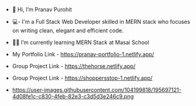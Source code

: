 -  👋 Hi, I’m Pranav Purohit
-  💻- I'm a Full Stack Web Developer skilled in MERN stack who focuses on writing clean, elegant and efficient code.

- 👨‍🎓 I’m currently learning MERN Stack at Masai School


- My Portfolio  Link - https://pranav-portfolio-1.netlify.app/
- Group Project Link - https://thehorse.netlify.app/
- Group Project Link - https://shoppersstop-1.netlify.app/
- https://user-images.githubusercontent.com/104199818/195697121-4d08fe1c-c830-4feb-82e3-c3d5d3e246c9.png
<!---
pranav1432/pranav1432 is a ✨ special ✨ repository because its `README.md` (this file) appears on your GitHub profile.
You can click the Preview link to take a look at your changes.
--->
